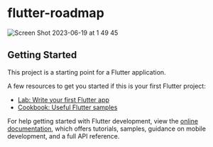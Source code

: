 # flutter-roadmap

![Screen Shot 2023-06-19 at 1 49 45](https://github.com/inoue0124/flutter-roadmap/assets/27270240/8cc9c6dd-d5f2-4115-a801-afc6d716dcd1)

## Getting Started

This project is a starting point for a Flutter application.

A few resources to get you started if this is your first Flutter project:

- [Lab: Write your first Flutter app](https://docs.flutter.dev/get-started/codelab)
- [Cookbook: Useful Flutter samples](https://docs.flutter.dev/cookbook)

For help getting started with Flutter development, view the
[online documentation](https://docs.flutter.dev/), which offers tutorials,
samples, guidance on mobile development, and a full API reference.

